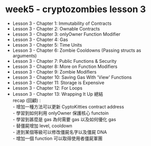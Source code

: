 # week5 - cryptozombies lesson 3  
- Lesson 3 - Chapter 1: Immutability of Contracts  
- Lesson 3 - Chapter 2: Ownable Contracts  
- Lesson 3 - Chapter 3: onlyOwner Function Modifier  
- Lesson 3 - Chapter 4: Gas  
- Lesson 3 - Chapter 5: Time Units  
- Lesson 3 - Chapter 6: Zombie Cooldowns (Passing structs as arguments)  
- Lesson 3 - Chapter 7: Public Functions & Security  
- Lesson 3 - Chapter 8: More on Function Modifiers  
- Lesson 3 - Chapter 9: Zombie Modifiers  
- Lesson 3 - Chapter 10: Saving Gas With 'View' Functions  
- Lesson 3 - Chapter 11: Storage is Expensive  
- Lesson 3 - Chapter 12: For Loops  
- Lesson 3 - Chapter 13: Wrapping It Up 總結  
  recap (回顧) :  
        - 增加一種方法可以更新 CyptoKitties contract address  
        - 學習到如何利用 onlyOwner 保護核心 functoin  
        - 學習到甚麼是 gas 為何需要 gas 以及如何優化 gas  
        - 替僵屍增加 level, cooldown  
        - 達到某個等級可以修改僵屍名字以及僵屍 DNA  
        - 增加一個 function 可以取得使用者僵屍軍團  